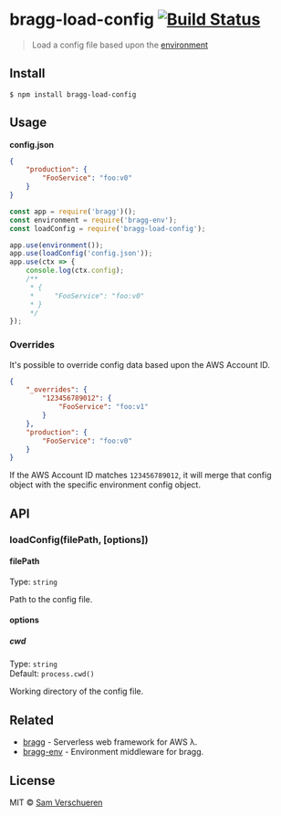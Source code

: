 # bragg-load-config [![Build Status](https://travis-ci.org/SamVerschueren/bragg-load-config.svg?branch=master)](https://travis-ci.org/SamVerschueren/bragg-load-config)

> Load a config file based upon the [environment](https://github.com/SamVerschueren/bragg-env)


## Install

```
$ npm install bragg-load-config
```


## Usage

**config.json**
```json
{
	"production": {
		"FooService": "foo:v0"
	}
}
```

```js
const app = require('bragg')();
const environment = require('bragg-env');
const loadConfig = require('bragg-load-config');

app.use(environment());
app.use(loadConfig('config.json'));
app.use(ctx => {
	console.log(ctx.config);
	/**
	 * {
	 *     "FooService": "foo:v0"
	 * }
	 */
});
```

### Overrides

It's possible to override config data based upon the AWS Account ID.

```json
{
	"_overrides": {
		"123456789012": {
			"FooService": "foo:v1"
		}
	},
	"production": {
		"FooService": "foo:v0"
	}
}
```

If the AWS Account ID matches `123456789012`, it will merge that config object with the specific environment config object.



## API

### loadConfig(filePath, [options])

#### filePath

Type: `string`

Path to the config file.

#### options

##### cwd

Type: `string`<br>
Default: `process.cwd()`

Working directory of the config file.


## Related

- [bragg](https://github.com/SamVerschueren/bragg) - Serverless web framework for AWS λ.
- [bragg-env](https://github.com/SamVerschueren/bragg-env) - Environment middleware for bragg.


## License

MIT © [Sam Verschueren](https://github.com/SamVerschueren)
